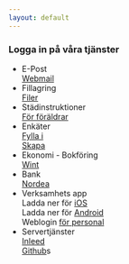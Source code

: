 ```yaml
---
layout: default
---
```

### Logga in på våra tjänster

<ul class="list-group">
  <li class="list-group-item">E-Post<br>
      <a href="https://mail.barnlaten.se">Webmail</a>
  </li>
  <li class="list-group-item">Fillagring<br>
      <a href="https://filer.barnlaten.se">Filer</a>
  </li>
  <li class="list-group-item">Städinstruktioner<br>
      <a href="https://barnlaten.se/clean">För föräldrar</a>
  </li>
  <li class="list-group-item">Enkäter<br>
      <a href="https://forms.barnlaten.se">Fylla i</a><br>
      <a href="ttps://forms.barnlaten.se/admin">Skapa</a>
  </li>
  <li class="list-group-item">Ekonomi - Bokföring<br>
      <a href="https://superkoll.wint.se">Wint</a>
  </li>
  <li class="list-group-item">Bank<br>
      <a href="https://nordera.se">Nordea</a>
  </li>
  <li class="list-group-item">Verksamhets app<br>
      Ladda ner för <a href="https://apps.apple.com/se/app/tyra-f%C3%B6rskoleappen/id1040888794">iOS</a><br>
      Ladda ner för <a href="https://play.google.com/store/apps/details?id=se.bayou.android.tyra">Android</a><br>
      Weblogin <a href="https://login.tyra.io">för personal</a>
  </li>
  <li class="list-group-item">Servertjänster<br>
      <a href="https://login.inleed.net">Inleed</a><br>
      <a href="https://github.com/barnlaten">Github</a>s
  </li>
</ul>

